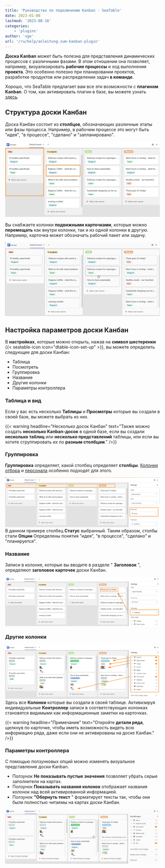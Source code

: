 ```yaml
---
title: 'Руководство по подключению Kanban - SeaTable'
date: 2023-01-08
lastmod: '2023-08-16'
categories:
    - 'plugins'
author: 'vge'
url: '/ru/help/anleitung-zum-kanban-plugin'
---
```


**Доска Kanban** может быть полезна для представления динамических процессов с различными фазами. В этом отношении она позволяет, например, визуализировать **рабочие процессы** и ход выполнения **проекта**. Это особенно полезно при планировании проектов, разработке продуктов или распределении задач **в команде**.

Хорошо, что SeaTable предлагает вам все эти возможности с **плагином Kanban**. О том, как активировать плагин в базе, вы можете узнать [здесь](https://seatable.io/ru/docs/arbeiten-mit-plugins/aktivieren-eines-plugins-in-einer-base/).

## Структура доски Канбан

Доска Канбан состоит из **столбцов**, обозначающих различные этапы или фазы процесса. Например, в рабочем процессе это могут быть "идея", "в процессе", "сделано" и "запланировано".

![Подключаемый модуль Kanban](images/Kanban.png)

Вы снабжаете колонки **подвижными карточками**, которые можно **перемещать** как внутри колонки, так и из одной колонки в другую. Например, карточка может обозначать рабочий пакет или задачу.

![Смены по Канбан](images/kanban.gif)

## Настройка параметров доски Канбан

В **настройках**, которые можно открыть, нажав на **символ шестеренки** {{< seatable-icon icon="dtable-icon-set-up" >}}, вы можете определить следующее для доски Канбан:

- Таблица
- Посмотреть
- Группировка
- Название
- Другие колонки
- Параметры контроллера

### Таблица и вид

Если у вас есть несколько **Таблицы** и **Просмотры** которые вы создали в своей базе, вы можете выбрать из них.

{{< warning  headline="Несколько досок Канбан"  text="Также можно создать **несколько Kanban-досок** в одной базе, если вы создали **несколько таблиц** или **несколько представлений** таблицы, или если вы хотите сгруппировать их по **разным столбцам**." />}}

### Группировка

**Группировка** определяет, какой столбец определяет **столбцы**. [Колонки](https://seatable.io/ru/docs/datum-dauer-und-personen/die-spalte-mitarbeiter/) [отбора](https://seatable.io/ru/docs/auswahlspalten/anlegen-einer-einfachauswahl-spalte/) и [персонала](https://seatable.io/ru/docs/datum-dauer-und-personen/die-spalte-mitarbeiter/) особенно подходят для этого.

![Колонки Kanban Plugin](images/Saeulen.png)  
В данном примере столбец **Статус** выбранный. Таким образом, столбы стали **Опции** Определены понятия "идея", "в процессе", "сделано" и "планируется".

### Название

Записи в колонке, которые вы вводите в разделе " **Заголовок** ", определяют **заголовок карточек** доски Канбан.

![Название плагина Kanban](images/titel-kanban.png)

### Другие колонки

![Дополнительные настройки плагина Kanban](images/weitere-einsellungen-kanban.png)  
Здесь все **Колонки** которые вы создали в своей таблице. Активизируя индивидуальные **Контроллер** записи в соответствующих колонках становятся видимыми как информационные заметки на карточках.

{{< warning  headline="Примечание"  text="Откройте **детали ряда**, щелкнув по карточке, чтобы иметь возможность видеть всю информацию ряда, даже если они не активированы на доске Канбан." />}}

### Параметры контроллера

С помощью ползунковых опций можно изменять визуальное представление доски Kanban.

- Ползунок **Не показывать пустые значения** позволяет убрать серые заполнители на картах.
- Ползунок **Показывать названия колонок** отображает названия колонок над всей активированной информацией.
- Ползунок **"Обернуть текст** " форматирует тексты так, чтобы они были полностью читаемы на картах доски Канбан.

![Параметры правил плагина Kanban](images/regleroptionen-kanban.gif)
